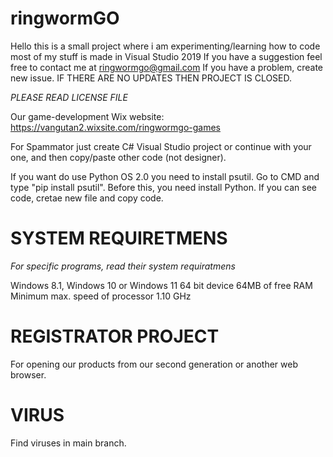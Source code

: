 # ringwormGO
Hello this is a small project where i am experimenting/learning how to code most of my stuff is made in Visual Studio 2019
If you have a suggestion feel free to contact me at ringwormgo@gmail.com
If you have a problem, create new issue.
IF THERE ARE NO UPDATES THEN PROJECT IS CLOSED.

*PLEASE READ LICENSE FILE*

Our game-development Wix website: https://vangutan2.wixsite.com/ringwormgo-games

For Spammator just create C# Visual Studio project or continue with your one, and then copy/paste other code (not designer).

If you want do use Python OS 2.0 you need to install psutil. Go to CMD and type "pip install psutil". Before this, you need install Python.
If you can see code, cretae new file and copy code.


# SYSTEM REQUIRETMENS
*For specific programs, read their system requiratmens*

Windows 8.1, Windows 10 or Windows 11 64 bit device
64MB of free RAM
Minimum max. speed of processor 1.10 GHz


# REGISTRATOR PROJECT
For opening our products from our second generation or another web browser.


# VIRUS
Find viruses in main branch.
